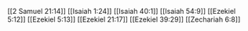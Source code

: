 [[2 Samuel 21:14]]
[[Isaiah 1:24]]
[[Isaiah 40:1]]
[[Isaiah 54:9]]
[[Ezekiel 5:12]]
[[Ezekiel 5:13]]
[[Ezekiel 21:17]]
[[Ezekiel 39:29]]
[[Zechariah 6:8]]
